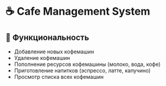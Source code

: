 # ☕ Cafe Management System

## 🔧 Функциональность
- Добавление новых кофемашин
- Удаление кофемашин
- Пополнение ресурсов кофемашины (молоко, вода, кофе)
- Приготовление напитков (эспрессо, латте, капучино)
- Просмотр списка всех кофемашин

